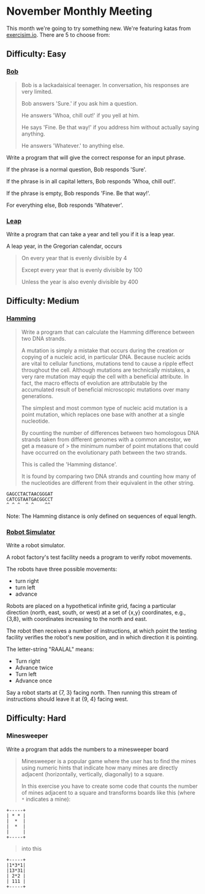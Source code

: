 # November Monthly Meeting

This month we're going to try something new. We're featuring katas from [exercisim.io](http://exercism.io/). There are 5 to choose from:

## Difficulty: Easy

### [Bob](http://exercism.io/exercises/haskell/bob/readme)

> Bob is a lackadaisical teenager. In conversation, his responses are very limited.
>
> Bob answers 'Sure.' if you ask him a question.
>
> He answers 'Whoa, chill out!' if you yell at him.
>
> He says 'Fine. Be that way!' if you address him without actually saying anything.
>
> He answers 'Whatever.' to anything else.

Write a program that will give the correct response for an input phrase.

If the phrase is a normal question, Bob responds 'Sure'.

If the phrase is in all capital letters, Bob responds 'Whoa, chill out!'.

If the phrase is empty, Bob responds 'Fine. Be that way!'.

For everything else, Bob responds 'Whatever'.

### [Leap](http://exercism.io/exercises/haskell/leap/readme)

Write a program that can take a year and tell you if it is a leap year.

A leap year, in the Gregorian calendar, occurs

> On every year that is evenly divisible by 4
>
> Except every year that is evenly divisible by 100
>
> Unless the year is also evenly divisible by 400

## Difficulty: Medium

### [Hamming](http://exercism.io/exercises/haskell/hamming/readme)

> Write a program that can calculate the Hamming difference between two DNA
> strands.
>
> A mutation is simply a mistake that occurs during the creation or copying
> of a nucleic acid, in particular DNA. Because nucleic acids are vital to
> cellular functions, mutations tend to cause a ripple effect throughout
> the cell. Although mutations are technically mistakes, a very rare
> mutation may equip the cell with a beneficial attribute. In fact, the
> macro effects of evolution are attributable by the accumulated result of
> beneficial microscopic mutations over many generations.
>
> The simplest and most common type of nucleic acid mutation is a point
> mutation, which replaces one base with another at a single nucleotide.
>
> By counting the number of differences between two homologous DNA strands
> taken from different genomes with a common ancestor, we get a measure of > the minimum number of point mutations that could have occurred on the
> evolutionary path between the two strands.
>
> This is called the 'Hamming distance'.
>
> It is found by comparing two DNA strands and counting how many of the
> nucleotides are different from their equivalent in the other string.

```
GAGCCTACTAACGGGAT
CATCGTAATGACGGCCT
^ ^ ^  ^ ^    ^^
```

Note: The Hamming distance is only defined on sequences of equal length.

### [Robot Simulator](http://exercism.io/exercises/haskell/robot-simulator/readme)

Write a robot simulator.

A robot factory's test facility needs a program to verify robot movements.

The robots have three possible movements:

  * turn right
  * turn left
  * advance

Robots are placed on a hypothetical infinite grid, facing a particular direction
(north, east, south, or west) at a set of {x,y} coordinates, e.g., {3,8}, with
coordinates increasing to the north and east.

The robot then receives a number of instructions, at which point the testing
facility verifies the robot's new position, and in which direction it is
pointing.

The letter-string "RAALAL" means:

  * Turn right
  * Advance twice
  * Turn left
  * Advance once

Say a robot starts at {7, 3} facing north. Then running this stream of
instructions should leave it at {9, 4} facing west.

## Difficulty: Hard

### Minesweeper

Write a program that adds the numbers to a minesweeper board

> Minesweeper is a popular game where the user has to find the mines using
> numeric hints that indicate how many mines are directly adjacent
> (horizontally, vertically, diagonally) to a square.
>
> In this exercise you have to create some code that counts the number of
> mines adjacent to a square and transforms boards like this (where `*`
> indicates a mine):

```
+-----+
| * * |
|  *  |
|  *  |
|     |
+-----+
```
> into this

```
+-----+
|1*3*1|
|13*31|
| 2*2 |
| 111 |
+-----+
```
